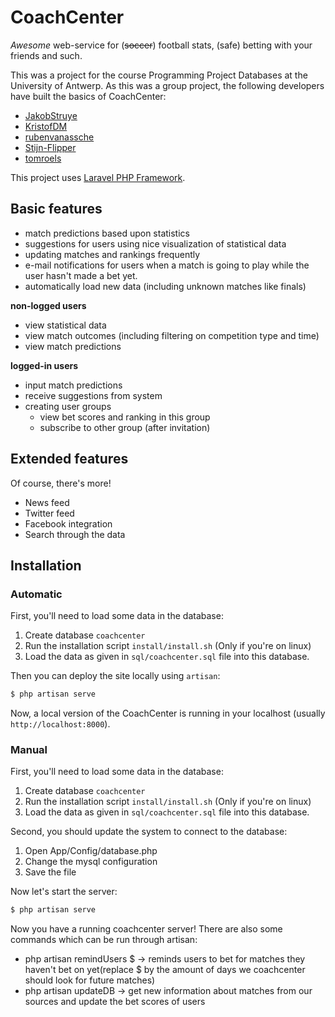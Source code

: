 # CoachCenter
*Awesome* web-service for (~~soccer~~) football stats, (safe) betting with your
friends and such.

This was a project for the course Programming Project Databases at the
University of Antwerp. As this was a group project, the following developers have
built the basics of CoachCenter:

- [JakobStruye](https://github.com/JakobStruye)
- [KristofDM](https://github.com/KristofDM)
- [rubenvanassche](https://github.com/rubenvanassche)
- [Stijn-Flipper](https://github.com/Stijn-Flipper)
- [tomroels](https://github.com/tomroels)

This project uses [Laravel PHP Framework](http://laravel.com/).

## Basic features
- match predictions based upon statistics
- suggestions for users using nice visualization of statistical data
- updating matches and rankings frequently
- e-mail notifications for users when a match is going to play while the user
  hasn't made a bet yet.
- automatically load new data (including unknown matches like finals)

**non-logged users**
- view statistical data
- view match outcomes (including filtering on competition type and time)
- view match predictions

**logged-in users**
- input match predictions
- receive suggestions from system
- creating user groups
  - view bet scores and ranking in this group
  - subscribe to other group (after invitation)

## Extended features
Of course, there's more!

- News feed
- Twitter feed
- Facebook integration
- Search through the data

## Installation
### Automatic
First, you'll need to load some data in the database:

1. Create database `coachcenter`
2. Run the installation script `install/install.sh` (Only if you're on linux)
3. Load the data as given in `sql/coachcenter.sql` file into this database.

Then you can deploy the site locally using `artisan`:

```sh
$ php artisan serve
```

Now, a local version of the CoachCenter is running in your localhost (usually
`http://localhost:8000`).

### Manual
First, you'll need to load some data in the database:

1. Create database `coachcenter`
2. Run the installation script `install/install.sh` (Only if you're on linux)
3. Load the data as given in `sql/coachcenter.sql` file into this database.

Second, you should update the system to connect to the database:

1. Open App/Config/database.php
2. Change the mysql configuration
3. Save the file

Now let's start the server:

```sh
$ php artisan serve
```

Now you have a running coachcenter server! There are also some commands which can be run through artisan:
- php artisan remindUsers $ -> reminds users to bet for matches they haven't bet on yet(replace $ by the amount of days we coachcenter should look for future matches)
- php artisan updateDB -> get new information about matches from our sources and update the bet scores of users
